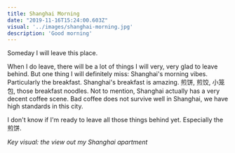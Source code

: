 ```yaml
---
title: Shanghai Morning
date: "2019-11-16T15:24:00.603Z"
visual: '../images/shanghai-morning.jpg'
description: 'Good morning'
---
```


Someday I will leave this place. 

When I do leave, there will be a lot of things I will very, very glad to leave behind. But one thing I will definitely miss: Shanghai's morning vibes. Particularly the breakfast. Shanghai's breakfast is amazing. 煎饼, 煎饺, 小笼包, those breakfast noodles. Not to mention, Shanghai actually has a very decent coffee scene. Bad coffee does not survive well in Shanghai, we have high standards in this city. 

I don't know if I'm ready to leave all those things behind yet. Especially the 煎饼.

_Key visual: the view out my Shanghai apartment_